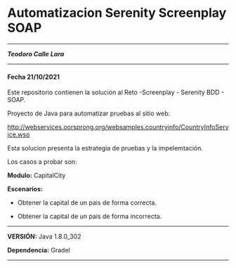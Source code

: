 # Automatizacion Serenity Screenplay SOAP



-----------------------------------



**_Teodoro Calle Lara_**



-----------------------------------
#### Fecha 21/10/2021



Este repositorio contienen la solución al Reto -Screenplay - Serenity BDD - SOAP.



Proyecto de Java para automatizar pruebas al sitio web:



http://webservices.oorsprong.org/websamples.countryinfo/CountryInfoService.wso



Esta solucion presenta la estrategia de pruebas y la impelemtación.



Los casos a probar son:



**Modulo:** CapitalCity



**Escenarios:**



- Obtener la capital de un pais de forma correcta.



- Obtener la capital de un pais de forma incorrecta.



----------------------------------------
**VERSIÓN:** Java 1.8.0_302



**Dependencia:** Gradel



----------------------------------------


